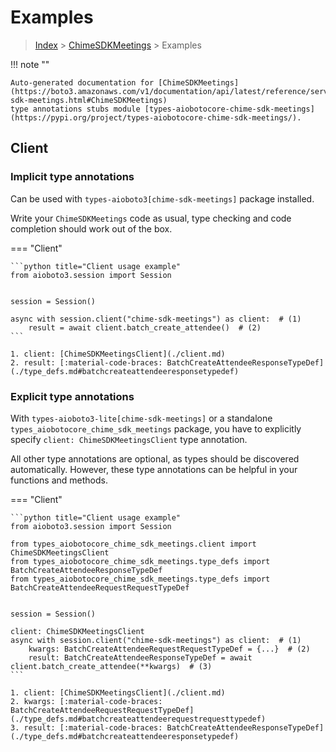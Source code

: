 # Examples

> [Index](../README.md) > [ChimeSDKMeetings](./README.md) > Examples

!!! note ""

    Auto-generated documentation for [ChimeSDKMeetings](https://boto3.amazonaws.com/v1/documentation/api/latest/reference/services/chime-sdk-meetings.html#ChimeSDKMeetings)
    type annotations stubs module [types-aiobotocore-chime-sdk-meetings](https://pypi.org/project/types-aiobotocore-chime-sdk-meetings/).

## Client

### Implicit type annotations

Can be used with `types-aioboto3[chime-sdk-meetings]` package installed.

Write your `ChimeSDKMeetings` code as usual,
type checking and code completion should work out of the box.



=== "Client"

    ```python title="Client usage example"
    from aioboto3.session import Session


    session = Session()

    async with session.client("chime-sdk-meetings") as client:  # (1)
        result = await client.batch_create_attendee()  # (2)
    ```

    1. client: [ChimeSDKMeetingsClient](./client.md)
    2. result: [:material-code-braces: BatchCreateAttendeeResponseTypeDef](./type_defs.md#batchcreateattendeeresponsetypedef) 






### Explicit type annotations

With `types-aioboto3-lite[chime-sdk-meetings]`
or a standalone `types_aiobotocore_chime_sdk_meetings` package, you have to explicitly specify
`client: ChimeSDKMeetingsClient` type annotation.

All other type annotations are optional, as types should be discovered automatically.
However, these type annotations can be helpful in your functions and methods.


=== "Client"

    ```python title="Client usage example"
    from aioboto3.session import Session

    from types_aiobotocore_chime_sdk_meetings.client import ChimeSDKMeetingsClient
    from types_aiobotocore_chime_sdk_meetings.type_defs import BatchCreateAttendeeResponseTypeDef
    from types_aiobotocore_chime_sdk_meetings.type_defs import BatchCreateAttendeeRequestRequestTypeDef


    session = Session()

    client: ChimeSDKMeetingsClient
    async with session.client("chime-sdk-meetings") as client:  # (1)
        kwargs: BatchCreateAttendeeRequestRequestTypeDef = {...}  # (2)
        result: BatchCreateAttendeeResponseTypeDef = await client.batch_create_attendee(**kwargs)  # (3)
    ```

    1. client: [ChimeSDKMeetingsClient](./client.md)
    2. kwargs: [:material-code-braces: BatchCreateAttendeeRequestRequestTypeDef](./type_defs.md#batchcreateattendeerequestrequesttypedef) 
    3. result: [:material-code-braces: BatchCreateAttendeeResponseTypeDef](./type_defs.md#batchcreateattendeeresponsetypedef) 






